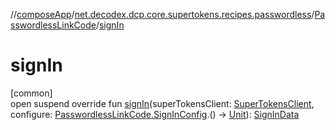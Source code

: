 //[composeApp](../../../index.md)/[net.decodex.dcp.core.supertokens.recipes.passwordless](../index.md)/[PasswordlessLinkCode](index.md)/[signIn](sign-in.md)

# signIn

[common]\
open suspend override fun [signIn](sign-in.md)(superTokensClient: [SuperTokensClient](../../net.decodex.dcp.core.supertokens/-super-tokens-client/index.md), configure: [PasswordlessLinkCode.SignInConfig](-sign-in-config/index.md).() -&gt; [Unit](https://kotlinlang.org/api/latest/jvm/stdlib/kotlin/-unit/index.html)): [SignInData](../../net.decodex.dcp.core.supertokens.models/-sign-in-data/index.md)
